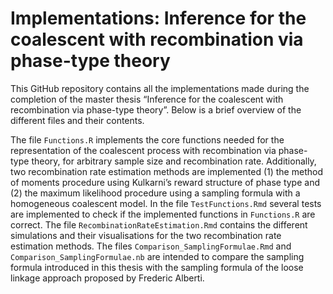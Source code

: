 
<!-- README.md is generated from README.Rmd. Please edit that file -->

# Implementations: Inference for the coalescent with recombination via phase-type theory

This GitHub repository contains all the implementations made during the
completion of the master thesis “Inference for the coalescent with
recombination via phase-type theory”. Below is a brief overview of the
different files and their contents.

The file `Functions.R` implements the core functions needed for the
representation of the coalescent process with recombination via
phase-type theory, for arbitrary sample size and recombination rate.
Additionally, two recombination rate estimation methods are implemented
(1) the method of moments procedure using Kulkarni’s reward structure of
phase type and (2) the maximum likelihood procedure using a sampling
formula with a homogeneous coalescent model. In the file
`TestFunctions.Rmd` several tests are implemented to check if the
implemented functions in `Functions.R` are correct. The file
`RecombinationRateEstimation.Rmd` contains the different simulations and
their visualisations for the two recombination rate estimation methods.
The files `Comparison_SamplingFormulae.Rmd` and
`Comparison_SamplingFormulae.nb` are intended to compare the sampling
formula introduced in this thesis with the sampling formula of the loose
linkage approach proposed by Frederic Alberti.
